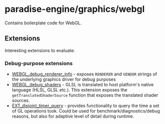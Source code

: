 # paradise-engine/graphics/webgl

Contains boilerplate code for WebGL.

## Extensions

Interesting extensions to evaluate:

### Debug-purpose extensions

- [WEBGL_debug_renderer_info](https://www.khronos.org/registry/webgl/extensions/WEBGL_debug_renderer_info/) - exposes `RENDERER` and `VENDOR` strings of the underlying graphics driver for debug purposes
- [WEBGL_debug_shaders](https://www.khronos.org/registry/webgl/extensions/WEBGL_debug_shaders/) - GLSL is translated to host platform's native language (HLSL, GLSL etc.). This extension exposes the `getTranslatedShaderSource` function that exposes the translated shader sources.
- [EXT_disjoint_timer_query](https://www.khronos.org/registry/webgl/extensions/EXT_disjoint_timer_query/) - provides functionality to query the time a set of GL operations took. Could be used for benchmark/diagnostics/debug reasons, but also for adaptive level of detail during runtime.
